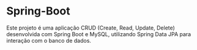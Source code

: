 # Spring-Boot
Este projeto é uma aplicação CRUD (Create, Read, Update, Delete) desenvolvida com Spring Boot e MySQL, utilizando Spring Data JPA para interação com o banco de dados.
